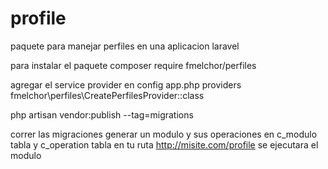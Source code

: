 # profile
paquete para manejar perfiles en una aplicacion laravel

para instalar el paquete
composer require fmelchor/perfiles

agregar el service provider en config app.php providers
fmelchor\perfiles\CreatePerfilesProvider::class

php artisan vendor:publish --tag=migrations

correr las migraciones 
generar un modulo y sus operaciones en c_modulo tabla y c_operation tabla
en tu ruta http://misite.com/profile se ejecutara el modulo


